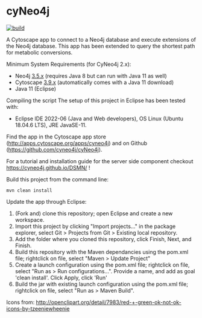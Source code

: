 cyNeo4j
============

[![build](https://github.com/cyNeo4j/cyNeo4j/actions/workflows/maven.yml/badge.svg)](https://github.com/cyNeo4j/cyNeo4j/actions/workflows/maven.yml)

A Cytoscape app to connect to a Neo4j database and execute extensions of the Neo4j database.
This app has been extended to query the shortest path for metabolic conversions.

Minimum System Requirements (for CyNeo4j 2.x):
- Neo4j [3.5.x](https://neo4j.com/download-center/#community) (requires Java 8 but can run with Java 11 as well)
- Cytoscape [3.9.x](https://cytoscape.org/download.html) (automatically comes with a Java 11 download)
- Java 11 (Eclipse)

Compiling the script
The setup of this project in Eclipse has been tested with:
- Eclipse IDE 2022-06 (Java and Web developers), OS Linux (Ubuntu 18.04.6 LTS), JRE JavaSE-11.

Find the app in the Cytoscape app store (http://apps.cytoscape.org/apps/cyneo4j) and on
Github (https://github.com/cyneo4j/cyNeo4j).

For a tutorial and installation guide for the server side component checkout
https://cyneo4j.github.io/DSMN/ !

Build this project from the command line:
```
mvn clean install
```

Update the app through Eclipse:
1. (Fork and) clone this repository; open Eclipse and create a new workspace.
2. Import this project by clicking "Import projects..." in the package explorer, select Git > Projects from Git > Existing local repository.
3. Add the folder where you cloned this repository, click Finish, Next, and Finish.
4. Build this repository with the Maven dependancies using the pom.xml file; rightclick on file, select "Maven > Update Project"
5. Create a launch configuration using the pom.xml file; rightclick on file, select "Run as > Run configurations...". Provide a name, and add as goal 'clean install'. Click Apply, click 'Run'
6. Build the jar with existing launch configuration using the pom.xml file; rightclick on file, select "Run as > Maven Build".


Icons from:
http://openclipart.org/detail/7983/red-+-green-ok-not-ok-icons-by-tzeeniewheenie
